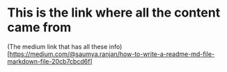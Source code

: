 # This is the link where all the content came from
(The medium link that has all these info)[https://medium.com/@saumya.ranjan/how-to-write-a-readme-md-file-markdown-file-20cb7cbcd6f]